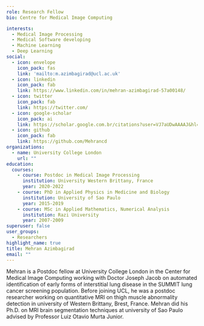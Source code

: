 ```yaml
---
role: Research Fellow
bio: Centre for Medical Image Computing

interests:
  - Medical Image Processing
  - Medical Software developing
  - Machine Learning
  - Deep Learning
social:
  - icon: envelope
    icon_pack: fas
    link: 'mailto:m.azimbagirad@ucl.ac.uk'
  - icon: linkedin
    icon_pack: fab
    link: https://www.linkedin.com/in/mehran-azimbagirad-57a00148/
  - icon: twitter
    icon_pack: fab
    link: https://twitter.com/
  - icon: google-scholar
    icon_pack: ai
    link: https://scholar.google.com.br/citations?user=VJ7aUDwAAAAJ&hl=en
  - icon: github
    icon_pack: fab
    link: https://github.com/Mehrancd
organizations:
  - name: University College London
    url: ""
education:
  courses:
    - course: Postdoc in Medical Image Processing
      institution: University Western Brittany, France
      year: 2020-2022
    - course: PhD in Applied Physics in Medicine and Biology
      institution: University of Sao Paulo
      year: 2015-2019
    - course: MSc in Applied Mathematics, Numerical Analysis
      institution: Razi University
      year: 2007-2009
superuser: false
user_groups:
  - Researchers
highlight_name: true
title: Mehran Azimbagirad
email: ""
---
```


Mehran is a Postdoc fellow at University College London in the Center for Medical Image Computing working with Doctor Joseph Jacob on automated identification of early forms of interstitial lung disease in the SUMMIT lung cancer screening population.
Before joining UCL, he was a postdoc researcher working on quantitative MRI on thigh muscle abnormality detection in university of Western Brittany, Brest, France.
Mehran did his Ph.D. on MRI brain segmentation techniques at university of Sao Paulo advised by Professor Luiz Otavio Murta Junior.

